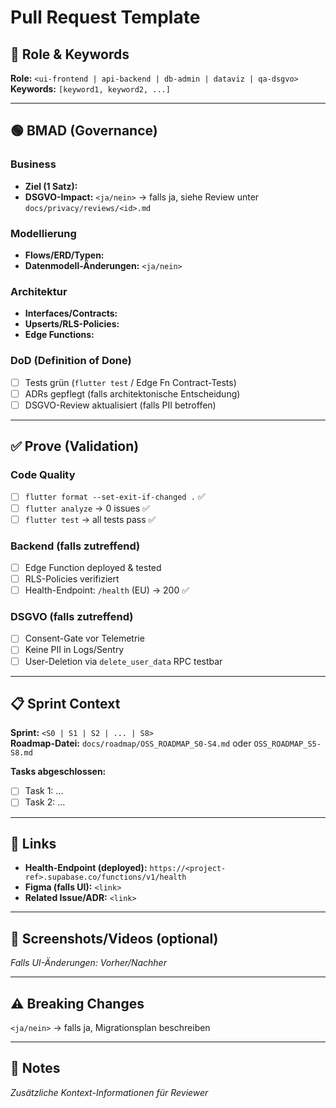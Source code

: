 # Pull Request Template

## 🔵 Role & Keywords
**Role:** `<ui-frontend | api-backend | db-admin | dataviz | qa-dsgvo>`  
**Keywords:** `[keyword1, keyword2, ...]`

---

## 🟢 BMAD (Governance)

### Business
- **Ziel (1 Satz):**  
- **DSGVO-Impact:** `<ja/nein>` → falls ja, siehe Review unter `docs/privacy/reviews/<id>.md`

### Modellierung
- **Flows/ERD/Typen:**  
- **Datenmodell-Änderungen:** `<ja/nein>`

### Architektur
- **Interfaces/Contracts:**  
- **Upserts/RLS-Policies:**  
- **Edge Functions:**  

### DoD (Definition of Done)
- [ ] Tests grün (`flutter test` / Edge Fn Contract-Tests)
- [ ] ADRs gepflegt (falls architektonische Entscheidung)
- [ ] DSGVO-Review aktualisiert (falls PII betroffen)

---

## ✅ Prove (Validation)

### Code Quality
- [ ] `flutter format --set-exit-if-changed .` ✅
- [ ] `flutter analyze` → 0 issues ✅
- [ ] `flutter test` → all tests pass ✅

### Backend (falls zutreffend)
- [ ] Edge Function deployed & tested
- [ ] RLS-Policies verifiziert
- [ ] Health-Endpoint: `/health` (EU) → 200 ✅

### DSGVO (falls zutreffend)
- [ ] Consent-Gate vor Telemetrie
- [ ] Keine PII in Logs/Sentry
- [ ] User-Deletion via `delete_user_data` RPC testbar

---

## 📋 Sprint Context
**Sprint:** `<S0 | S1 | S2 | ... | S8>`  
**Roadmap-Datei:** `docs/roadmap/OSS_ROADMAP_S0-S4.md` oder `OSS_ROADMAP_S5-S8.md`

**Tasks abgeschlossen:**
- [ ] Task 1: ...
- [ ] Task 2: ...

---

## 🔗 Links
- **Health-Endpoint (deployed):** `https://<project-ref>.supabase.co/functions/v1/health`
- **Figma (falls UI):** `<link>`
- **Related Issue/ADR:** `<link>`

---

## 📸 Screenshots/Videos (optional)
_Falls UI-Änderungen: Vorher/Nachher_

---

## ⚠️ Breaking Changes
`<ja/nein>` → falls ja, Migrationsplan beschreiben

---

## 📝 Notes
_Zusätzliche Kontext-Informationen für Reviewer_
